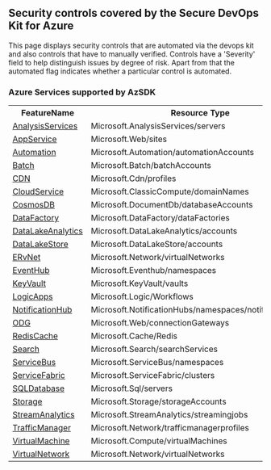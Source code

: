 ﻿<!DOCTYPE html PUBLIC "-//W3C//DTD XHTML 1.0 Strict//EN"  "http://www.w3.org/TR/xhtml1/DTD/xhtml1-strict.dtd"> <html xmlns="http://www.w3.org/1999/xhtml"> <head></head><body><h2>Security controls covered by the Secure DevOps Kit for Azure </h2>

This page displays security controls that are automated via the devops kit and also controls that have to manually verified. Controls have a 'Severity' field to help distinguish issues by degree of risk. Apart from that the automated flag indicates whether a particular control is automated. 
<h3> Azure Services supported by AzSDK</h3>
<table><tr><th>FeatureName</th><th>Resource Type</th></tr><tr><td><a href =SVT/AnalysisServices.md>AnalysisServices</a></td><td>Microsoft.AnalysisServices/servers</td></tr><tr><td><a href =SVT/AppService.md>AppService</a></td><td>Microsoft.Web/sites</td></tr><tr><td><a href =SVT/Automation.md>Automation</a></td><td>Microsoft.Automation/automationAccounts</td></tr><tr><td><a href =SVT/Batch.md>Batch</a></td><td>Microsoft.Batch/batchAccounts</td></tr><tr><td><a href =SVT/CDN.md>CDN</a></td><td>Microsoft.Cdn/profiles</td></tr><tr><td><a href =SVT/CloudService.md>CloudService</a></td><td>Microsoft.ClassicCompute/domainNames</td></tr><tr><td><a href =SVT/CosmosDB.md>CosmosDB</a></td><td>Microsoft.DocumentDb/databaseAccounts</td></tr><tr><td><a href =SVT/DataFactory.md>DataFactory</a></td><td>Microsoft.DataFactory/dataFactories</td></tr><tr><td><a href =SVT/DataLakeAnalytics.md>DataLakeAnalytics</a></td><td>Microsoft.DataLakeAnalytics/accounts</td></tr><tr><td><a href =SVT/DataLakeStore.md>DataLakeStore</a></td><td>Microsoft.DataLakeStore/accounts</td></tr><tr><td><a href =SVT/ERvNet.md>ERvNet</a></td><td>Microsoft.Network/virtualNetworks</td></tr><tr><td><a href =SVT/EventHub.md>EventHub</a></td><td>Microsoft.Eventhub/namespaces</td></tr><tr><td><a href =SVT/KeyVault.md>KeyVault</a></td><td>Microsoft.KeyVault/vaults</td></tr><tr><td><a href =SVT/LogicApps.md>LogicApps</a></td><td>Microsoft.Logic/Workflows</td></tr><tr><td><a href =SVT/NotificationHub.md>NotificationHub</a></td><td>Microsoft.NotificationHubs/namespaces/notificationHubs</td></tr><tr><td><a href =SVT/ODG.md>ODG</a></td><td>Microsoft.Web/connectionGateways</td></tr><tr><td><a href =SVT/RedisCache.md>RedisCache</a></td><td>Microsoft.Cache/Redis</td></tr><tr><td><a href =SVT/Search.md>Search</a></td><td>Microsoft.Search/searchServices</td></tr><tr><td><a href =SVT/ServiceBus.md>ServiceBus</a></td><td>Microsoft.ServiceBus/namespaces</td></tr><tr><td><a href =SVT/ServiceFabric.md>ServiceFabric</a></td><td>Microsoft.ServiceFabric/clusters</td></tr><tr><td><a href =SVT/SQLDatabase.md>SQLDatabase</a></td><td>Microsoft.Sql/servers</td></tr><tr><td><a href =SVT/Storage.md>Storage</a></td><td>Microsoft.Storage/storageAccounts</td></tr><tr><td><a href =SVT/StreamAnalytics.md>StreamAnalytics</a></td><td>Microsoft.StreamAnalytics/streamingjobs</td></tr><tr><td><a href =SVT/TrafficManager.md>TrafficManager</a></td><td>Microsoft.Network/trafficmanagerprofiles</td></tr><tr><td><a href =SVT/VirtualMachine.md>VirtualMachine</a></td><td>Microsoft.Compute/virtualMachines</td></tr><tr><td><a href =SVT/VirtualNetwork.md>VirtualNetwork</a></td><td>Microsoft.Network/virtualNetworks</td></tr></table></body></html>
